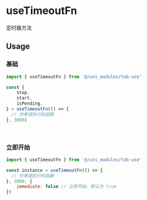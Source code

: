 # useTimeoutFn

定时器方法

## Usage

### 基础

```js
import { useTimeoutFn } from '@/uni_modules/tob-use'

const { 
    stop, 
    start, 
    isPending,
} = useTimeoutFn(() => {
  // 你希望执行的函数
}, 3000)
```

<br />

### 立即开始

```js
import { useTimeoutFn } from '@/uni_modules/tob-use'

const instance = useTimeoutFn(() => {
  // 你希望执行的函数
}, 3000, {
    immediate: false // 立即开始，默认为 true
})
```
